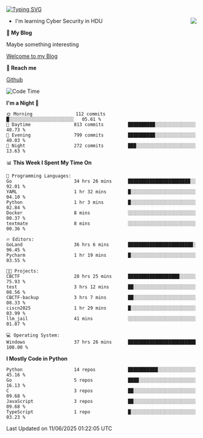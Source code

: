 [![Typing SVG](https://readme-typing-svg.herokuapp.com?font=Fira+Code&pause=1000&random=false&width=450&height=60&lines=Hello+%F0%9F%91%8B%F0%9F%8F%BB;I'm+JBNRZ)](https://git.io/typing-svg)

<a href="#">
  <img align="right" src="https://github-readme-stats.vercel.app/api?username=JBNRZ&show_icons=true&bg_color=15,f2f7fd,E0EAFC" />
</a>

- I'm learning Cyber Security in HDU

 **🌱 My Blog**

Maybe something interesting

[Welcome to my Blog](https://jbnrz.com.cn/)

 **💬 Reach me** 

[Github](https://github.com/JBNRZ)


<!--START_SECTION:waka-->
![Code Time](http://img.shields.io/badge/Code%20Time-1%2C254%20hrs%202%20mins-blue)

**I'm a Night 🦉** 

```text
🌞 Morning                112 commits         █░░░░░░░░░░░░░░░░░░░░░░░░   05.61 % 
🌆 Daytime                813 commits         ██████████░░░░░░░░░░░░░░░   40.73 % 
🌃 Evening                799 commits         ██████████░░░░░░░░░░░░░░░   40.03 % 
🌙 Night                  272 commits         ███░░░░░░░░░░░░░░░░░░░░░░   13.63 % 
```


📊 **This Week I Spent My Time On** 

```text
💬 Programming Languages: 
Go                       34 hrs 26 mins      ███████████████████████░░   92.01 % 
YAML                     1 hr 32 mins        █░░░░░░░░░░░░░░░░░░░░░░░░   04.10 % 
Python                   1 hr 3 mins         █░░░░░░░░░░░░░░░░░░░░░░░░   02.84 % 
Docker                   8 mins              ░░░░░░░░░░░░░░░░░░░░░░░░░   00.37 % 
textmate                 8 mins              ░░░░░░░░░░░░░░░░░░░░░░░░░   00.36 % 

🔥 Editors: 
GoLand                   36 hrs 6 mins       ████████████████████████░   96.45 % 
Pycharm                  1 hr 19 mins        █░░░░░░░░░░░░░░░░░░░░░░░░   03.55 % 

🐱‍💻 Projects: 
CBCTF                    28 hrs 25 mins      ███████████████████░░░░░░   75.93 % 
test                     3 hrs 12 mins       ██░░░░░░░░░░░░░░░░░░░░░░░   08.56 % 
CBCTF-backup             3 hrs 7 mins        ██░░░░░░░░░░░░░░░░░░░░░░░   08.33 % 
ciscn2025                1 hr 29 mins        █░░░░░░░░░░░░░░░░░░░░░░░░   03.99 % 
llm_jail                 41 mins             ░░░░░░░░░░░░░░░░░░░░░░░░░   01.87 % 

💻 Operating System: 
Windows                  37 hrs 26 mins      █████████████████████████   100.00 % 
```

**I Mostly Code in Python** 

```text
Python                   14 repos            ███████████░░░░░░░░░░░░░░   45.16 % 
Go                       5 repos             ████░░░░░░░░░░░░░░░░░░░░░   16.13 % 
C                        3 repos             ██░░░░░░░░░░░░░░░░░░░░░░░   09.68 % 
JavaScript               3 repos             ██░░░░░░░░░░░░░░░░░░░░░░░   09.68 % 
TypeScript               1 repo              █░░░░░░░░░░░░░░░░░░░░░░░░   03.23 % 
```




 Last Updated on 11/06/2025 01:22:05 UTC
<!--END_SECTION:waka-->
